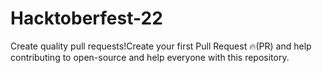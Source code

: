 # Hacktoberfest-22
Create quality pull requests!Create your first Pull Request 🔥(PR) and help contributing to open-source and help everyone with this repository.
